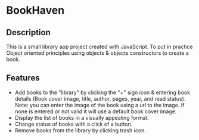 # BookHaven

## Description

This is a small library app project created with JavaScript. To put in practice Object oriented principles using objects & objects constructors to create a book.

## Features

- Add books to the "library" by clicking the "+" sign icon & entering book details (Book cover image, title, author, pages, year, and read status).
Note: you can enter the image of the book using a url to the image. If none is entered or not valid it will use a default book cover image.
- Display the list of books in a visually appealing format.
- Change status of books with a click of a button.
- Remove books from the library by clicking trash icon.

